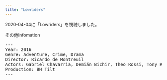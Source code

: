 ```yaml
---
title: "Lowriders"
---
```

2020-04-04に「Lowriders」を視聴しました。

その他Infomation
<pre>
---
Year: 2016
Genre: Adventure, Crime, Drama
Director: Ricardo de Montreuil
Actors: Gabriel Chavarria, Demián Bichir, Theo Rossi, Tony Revolori
Production: BH Tilt
---
</pre>